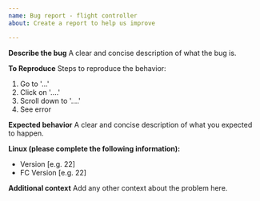 ```yaml
---
name: Bug report - flight controller
about: Create a report to help us improve

---
```


**Describe the bug**
A clear and concise description of what the bug is.

**To Reproduce**
Steps to reproduce the behavior:
1. Go to '...'
2. Click on '....'
3. Scroll down to '....'
4. See error

**Expected behavior**
A clear and concise description of what you expected to happen.

**Linux (please complete the following information):**
 - Version [e.g. 22]
 - FC Version [e.g. 22]

**Additional context**
Add any other context about the problem here.
